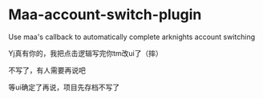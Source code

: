# Maa-account-switch-plugin
Use maa's callback to automatically complete arknights account switching

Yj真有你的，我把点击逻辑写完你tm改ui了（摔）

不写了，有人需要再说吧

等ui确定了再说，项目先存档不写了
